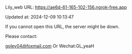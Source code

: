 Lily_web URL: https://ae6d-61-165-102-156.ngrok-free.app

Updated at: 2024-12-09 10:13:47

If you cannot open this URL, the server might be down.

Please contact: 

goley04@foxmail.com Or Wechat:GL_yeaH